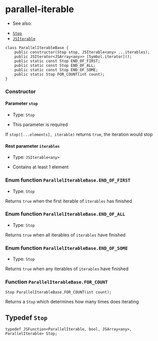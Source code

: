 
# parallel-iterable

 * See also:
  - [`Stop`](./parallel-iterable-base.md#typedef-stop)
  - [`JSIterable`](../global/readme.md#struct-jsiterable)

```
class ParallelIterableBase {
	public constructor(Stop stop, JSIterable<any> ...iterables);
	public JSIterator<JSArray<any>> [Symbol.iterator]();
	public static const Stop END_OF_FIRST;
	public static const Stop END_OF_ALL;
	public static const Stop END_OF_SOME;
	public static Stop FOR_COUNT(int count);
}
```

### Constructor

#### Parameter `stop`

 * Type: `Stop`

 * This parameter is required

If `stop([...elements], iterable)` returns `true`, the iteration would stop

#### Rest parameter `iterables`

 * Type: `JSIterable<any>`

 * Contains at least 1 element

### Enum function `ParallelIterableBase.END_OF_FIRST`

 * Type: `Stop`

Returns `true` when the first iterable of `iterables` has finished

### Enum function `ParallelIterableBase.END_OF_ALL`

 * Type: `Stop`

Returns `true` when all iterables of `iterables` have finished

### Enum function `ParallelIterableBase.END_OF_SOME`

 * Type: `Stop`

Returns `true` when any iterables of `iterables` have finished

### Function `ParallelIterableBase.FOR_COUNT`

```
Stop ParallelIterableBase.FOR_COUNT(int count);
```

Returns a `Stop` which determines how many times does iterating

## Typedef `Stop`

```
typedef JSFunction<ParallelIterable, bool, JSArray<any>, ParallelIterable> Stop;
```
